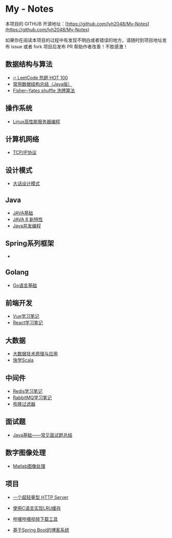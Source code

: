 # My - Notes

本项目的 GITHUB 开源地址：[https://github.com/lyh2048/My-Notes](https://github.com/lyh2048/My-Notes)

如果你在阅读本项目的过程中有发现不明白或者错误的地方，请随时到项目地址发布 issue 或者 fork 项目后发布 PR 帮助作者改善！不胜感激！

## 数据结构与算法

- [🔥  LeetCode 热题 HOT 100](数据结构与算法/LeetCode热题100.md)
- [常用数据结构总结（Java版）](数据结构与算法/常用数据结构总结-Java版.md)
- [Fisher–Yates shuffle 洗牌算法](数据结构与算法/Fisher–Yates洗牌算法.md)

## 操作系统

- [Linux高性能服务器编程](操作系统/Linux高性能服务器编程.md)

## 计算机网络

- [TCP/IP协议](计算机网络/TCP_IP协议.md)

## 设计模式

- [大话设计模式](设计模式/大话设计模式.md)

## Java

- [JAVA基础](Java/Java基础.md)
- [JAVA 8 新特性](Java/Java8.md)
- [Java并发编程](Java/JavaConcurrency.md)

## Spring系列框架

- 

## Golang

- [Go语言基础](Go/Go语言基础.md)

## 前端开发

- [Vue学习笔记](Vue/Vue学习笔记.md)
- [React学习笔记](React/React学习笔记.md)

## 大数据

- [大数据技术原理与应用](BigData/大数据技术原理与应用.md)
- [快学Scala](BigData/快学Scala.md)

## 中间件

- [Redis学习笔记](中间件/Redis学习笔记.md)
- [RabbitMQ学习笔记](中间件/RabbitMQ学习笔记.md)
- [布隆过滤器](BloomFilter/布隆过滤器.md)

## 面试题

- [Java基础——常见面试题总结](面试题/Java基础常见面试题总结.md)

## 数字图像处理

- [Matlab图像处理](数字图像/Matlab图像处理.md)

## 项目

- [一个超轻量型 HTTP Server](https://github.com/lyh2048/tiny_httpd_study)
- [使用C语言实现LRU缓存](https://github.com/lyh2048/LRUCache)
- [哔哩哔哩视频下载工具](https://github.com/lyh2048/bilibili_video)

- [基于Spring Boot的博客系统](https://github.com/lyh2048/SimpleBlog)

